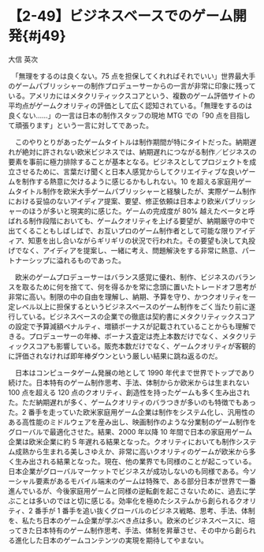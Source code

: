# 【2-49】ビジネスベースでのゲーム開発{#j49}

<div class="author">大信 英次</div>

　「無理をするのは良くない。75 点を担保してくれればそれでいい」世界最大手のゲームパブリッシャーの制作プロデューサーからの一言が非常に印象に残っている。アメリカにはメタクリティックスコアという、複数のゲーム評価サイトの平均点がゲームクオリティの評価として広く認知されている。「無理をするのは良くない……」の一言は日本の制作スタッフの現地 MTG での「90 点を目指して頑張ります」という一言に対してであった。

　このやりとりがあったゲームタイトルは制作期間が特にタイトだった。納期遅れが絶対に許されない欧米ビジネスでは、納期遅れにつながる制作／ビジネスの要素を事前に極力排除することが基本となる。ビジネスとしてプロジェクトを成立させるために、言葉だけ聞くと日本人感覚からしてクリエイティブな良いゲームを制作する熱意に欠けるように感じるかもしれない。10 を超える家庭用ゲームタイトル制作を欧米大手ゲームパブリッシャーと経験したが、実際ゲーム制作における妥協のないアイディア提案、要望、修正依頼は日本より欧米パブリッシャーのほうが多いと現実的に感じた。ゲームの完成度が 80% 越えたベータと呼ばれる制作段階においても、ゲームクオリティを上げる要望が、納期厳守の中で出てくることもしばしばで、お互いプロのゲーム制作者として可能な限りアイディア、知恵を出し合いながらギリギリの状況で行われた。その要望も決して丸投げでなく、アイディアを提案し、一緒に考え、問題解決をする非常に熱意、パートナーシップに溢れるものであった。

　欧米のゲームプロデューサーはバランス感覚に優れ、制作、ビジネスのバランスを取るために何を捨てて、何を得るかを常に念頭に置いたトレードオフ思考が非常に高い。制限の中の自由を理解し、納期、予算を守り、かつクオリティを一定レベル以上に担保するというビジネスベースのゲーム制作をごく当たり前に遂行している。ビジネスベースの企業での徹底は契約書にメタクリティックスコアの設定で予算減額ペナルティ、増額ボーナスが記載されていることからも理解できる。プロデューサーの年棒、ボーナス査定は売上本数だけでなく、メタクリティックスコアも影響している。販売本数だけでなく、ゲームクオリティが客観的に評価されなければ即年棒ダウンという厳しい結果に跳ね返るのだ。

　日本はコンピュータゲーム発展の地として 1990 年代まで世界でトップであり続けた。日本特有のゲーム制作思考、手法、体制からか欧米からは生まれない 100 点を超える 120 点のクオリティ、創造性を持ったゲームも多く生み出された。ただ納期遅れが多く、ゲームクオリティのバラつきが多いのも特徴でもあった。2 番手を走っていた欧米家庭用ゲーム企業は制作をシステム化し、汎用性のある高性能のミドルウェアを産み出し、映画制作のような分業制のゲーム制作をグローバルで最適化させた。結果、2000 年以降 10 年間で日本の家庭用ゲーム企業は欧米企業に約 5 年遅れる結果となった。クオリティにおいても制作システム成熟から生まれる美しさゆえか、非常に高いクオリティのゲームが欧米から多く生み出される結果となった。現在、他の業界でも同様のことが起こっている。日本企業がグローバルマーケットでビジネスが成功しないのも同様である。今ソーシャル要素があるモバイル端末のゲームは特殊で、ある部分日本が世界で一番進んでいるが、今後家庭用ゲームと同様の逆転劇を起こさないために、過去に学ぶことは多いのではと切に感じる。効率化を極めたシステムから創られるクオリティ、2 番手が 1 番手を追い抜くグローバルのビジネス戦略、思考、手法、体制を、私たち日本のゲーム企業が学ぶべき点は多い。欧米のビジネスベースに、培ってきた日本特有のゲーム制作思考、手法、体制を昇華させ、その中から創られる進化した日本のゲームコンテンツの実現を期待してやまない。
